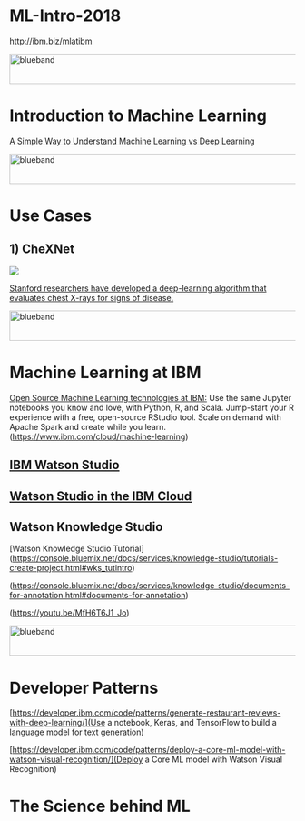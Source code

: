 # ML-Intro-2018

http://ibm.biz/mlatibm

<img src="https://farm5.staticflickr.com/4503/37148677233_71edc5a37b_o.png" width="1041" height="53" alt="blueband">

# Introduction to Machine Learning

[A Simple Way to Understand Machine Learning vs Deep Learning](https://www.zendesk.com/blog/machine-learning-and-deep-learning/)

<img src="https://farm5.staticflickr.com/4503/37148677233_71edc5a37b_o.png" width="1041" height="53" alt="blueband">

# Use Cases

## 1) CheXNet

<img src="http://med.stanford.edu/news/all-news/2017/11/algorithm-can-diagnose-pneumonia-better-than-radiologists/_jcr_content/main/image.img.620.high.jpg">

[Stanford researchers have developed a deep-learning algorithm that evaluates chest X-rays for signs of disease.](http://med.stanford.edu/news/all-news/2017/11/algorithm-can-diagnose-pneumonia-better-than-radiologists.html)


<img src="https://farm5.staticflickr.com/4503/37148677233_71edc5a37b_o.png" width="1041" height="53" alt="blueband">

# Machine Learning at IBM

[Open Source Machine Learning technologies at IBM:](https://www.ibm.com/cloud/machine-learning)
Use the same Jupyter notebooks you know and love, with Python, R, and Scala. Jump-start your R experience with a free, open-source RStudio tool. Scale on demand with Apache Spark and create while you learn.
(https://www.ibm.com/cloud/machine-learning)

## [IBM Watson Studio](https://www.ibm.com/cloud/watson-studio)
## [Watson Studio in the IBM Cloud](https://console.bluemix.net/catalog/services/watson-studio)

## Watson Knowledge Studio

[Watson Knowledge Studio Tutorial]
(https://console.bluemix.net/docs/services/knowledge-studio/tutorials-create-project.html#wks_tutintro)

(https://console.bluemix.net/docs/services/knowledge-studio/documents-for-annotation.html#documents-for-annotation)

(https://youtu.be/MfH6T6J1_Jo)

<img src="https://farm5.staticflickr.com/4503/37148677233_71edc5a37b_o.png" width="1041" height="53" alt="blueband">


# Developer Patterns

[https://developer.ibm.com/code/patterns/generate-restaurant-reviews-with-deep-learning/](Use a notebook, Keras, and TensorFlow to build a language model for text generation)

[https://developer.ibm.com/code/patterns/deploy-a-core-ml-model-with-watson-visual-recognition/](Deploy a Core ML model with Watson Visual Recognition)

# The Science behind ML





